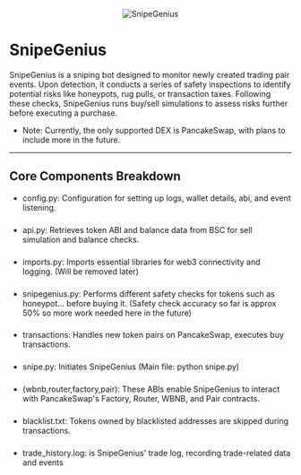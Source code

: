 <p align="center">
  <img src="https://i.ibb.co/fSc0xXb/web3dev-ma-snipegenius-py.png" alt="SnipeGenius">
</p>

# SnipeGenius
SnipeGenius is a sniping bot designed to monitor newly created trading pair events. Upon detection, it conducts a series of safety inspections to identify potential risks like honeypots, rug pulls, or transaction taxes. Following these checks, SnipeGenius runs buy/sell simulations to assess risks further before executing a purchase.

* Note: Currently, the only supported DEX is PancakeSwap, with plans to include more in the future.

---
## Core Components Breakdown
- config.py: Configuration for setting up logs, wallet details, abi, and event listening.
###
- api.py: Retrieves token ABI and balance data from BSC for sell simulation and balance checks.
### 
- imports.py: Imports essential libraries for web3 connectivity and logging. (Will be removed later)
### 
- snipegenius.py: Performs different safety checks for tokens such as honeypot... before buying it. (Safety check accuracy so far is approx 50% so more work needed here in the future)
###
- transactions: Handles new token pairs on PancakeSwap, executes buy transactions.
###
- snipe.py: Initiates SnipeGenius (Main file: python snipe.py)
###
- (wbnb,router,factory,pair): These ABIs enable SnipeGenius to interact with PancakeSwap's Factory, Router, WBNB, and Pair contracts.
###
- blacklist.txt: Tokens owned by blacklisted addresses are skipped during transactions.
###
- trade_history.log: is SnipeGenius' trade log, recording trade-related data and events
